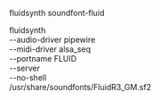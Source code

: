 fluidsynth
soundfont-fluid

fluidsynth \
--audio-driver pipewire \
--midi-driver alsa_seq \
--portname FLUID \
--server \
--no-shell \
/usr/share/soundfonts/FluidR3_GM.sf2